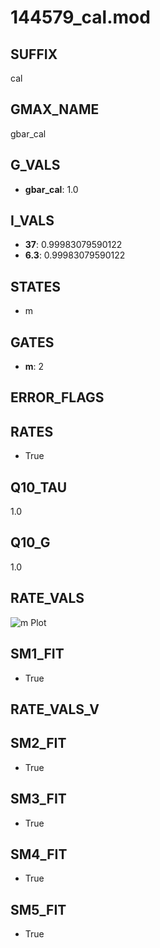 # 144579_cal.mod

## SUFFIX

cal

## GMAX_NAME

gbar_cal

## G_VALS

- **gbar_cal**: 1.0

## I_VALS

- **37**: 0.99983079590122
- **6.3**: 0.99983079590122

## STATES

- m

## GATES

- **m**: 2

## ERROR_FLAGS


## RATES

- True

## Q10_TAU

1.0

## Q10_G

1.0

## RATE_VALS

![m Plot](/Users/pbozelos/Dropbox/icg-Chai-Panos/supermodels/output_markdown_files/Ca/144579_cal.mod/images/m.png)

## SM1_FIT

- True

## RATE_VALS_V

## SM2_FIT

- True

## SM3_FIT

- True

## SM4_FIT

- True

## SM5_FIT

- True

